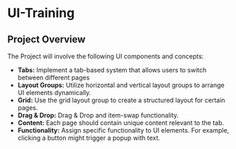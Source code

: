 # UI-Training

## Project Overview
The Project will involve the following UI components and concepts:
* **Tabs:** Implement a tab-based system that allows users to switch between different pages
* **Layout Groups:** Utilize horizontal and vertical layout groups to arrange UI elements dynamically.
* **Grid:** Use the grid layout group to create a structured layout for certain pages.
* **Drag & Drop:** Drag & Drop and item-swap functionality.
* **Content:** Each page should contain unique content relevant to the tab.
* **Functionality:** Assign specific functionality to UI elements. For example, clicking a button might trigger a popup with text.
